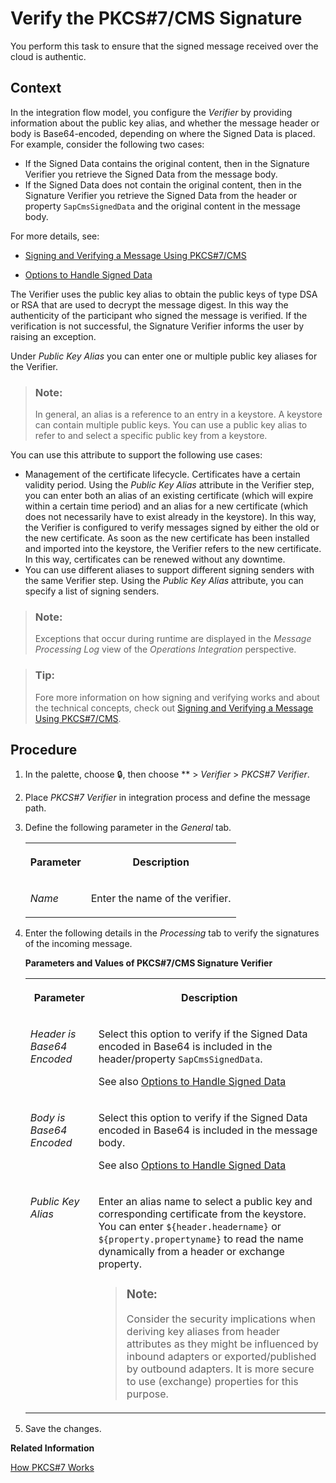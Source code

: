 <!-- loiof095dc6b9bb04530bbdaf037b250dd7f -->

<link rel="stylesheet" type="text/css" href="../css/sap-icons.css"/>

# Verify the PKCS\#7/CMS Signature

You perform this task to ensure that the signed message received over the cloud is authentic.



<a name="loiof095dc6b9bb04530bbdaf037b250dd7f__context_N10014_N10011_N10001"/>

## Context

In the integration flow model, you configure the *Verifier* by providing information about the public key alias, and whether the message header or body is Base64-encoded, depending on where the Signed Data is placed. For example, consider the following two cases:

-   If the Signed Data contains the original content, then in the Signature Verifier you retrieve the Signed Data from the message body.
-   If the Signed Data does not contain the original content, then in the Signature Verifier you retrieve the Signed Data from the header or property `SapCmsSignedData` and the original content in the message body.

For more details, see:

-   [Signing and Verifying a Message Using PKCS\#7/CMS](../40-RemoteSystems/signing-and-verifying-a-message-using-pkcs-7-cms-bb76650.md)

-   [Options to Handle Signed Data](../40-RemoteSystems/options-to-handle-signed-data-89f4220.md)


The Verifier uses the public key alias to obtain the public keys of type DSA or RSA that are used to decrypt the message digest. In this way the authenticity of the participant who signed the message is verified. If the verification is not successful, the Signature Verifier informs the user by raising an exception.

Under *Public Key Alias* you can enter one or multiple public key aliases for the Verifier.

> ### Note:  
> In general, an alias is a reference to an entry in a keystore. A keystore can contain multiple public keys. You can use a public key alias to refer to and select a specific public key from a keystore.

You can use this attribute to support the following use cases:

-   Management of the certificate lifecycle. Certificates have a certain validity period. Using the *Public Key Alias* attribute in the Verifier step, you can enter both an alias of an existing certificate \(which will expire within a certain time period\) and an alias for a new certificate \(which does not necessarily have to exist already in the keystore\). In this way, the Verifier is configured to verify messages signed by either the old or the new certificate. As soon as the new certificate has been installed and imported into the keystore, the Verifier refers to the new certificate. In this way, certificates can be renewed without any downtime.
-   You can use different aliases to support different signing senders with the same Verifier step. Using the *Public Key Alias* attribute, you can specify a list of signing senders.

> ### Note:  
> Exceptions that occur during runtime are displayed in the *Message Processing Log* view of the *Operations Integration* perspective.

> ### Tip:  
> Fore more information on how signing and verifying works and about the technical concepts, check out [Signing and Verifying a Message Using PKCS\#7/CMS](../40-RemoteSystems/signing-and-verifying-a-message-using-pkcs-7-cms-bb76650.md).



<a name="loiof095dc6b9bb04530bbdaf037b250dd7f__steps_lzm_3qs_vk"/>

## Procedure

1.  In the palette, choose :lock:, then choose ** \> *Verifier* \> *PKCS\#7 Verifier*.

2.  Place *PKCS\#7 Verifier* in integration process and define the message path.

3.  Define the following parameter in the *General* tab.


    <table>
    <tr>
    <th valign="top">

    Parameter


    
    </th>
    <th valign="top">

    Description


    
    </th>
    </tr>
    <tr>
    <td valign="top">
    
    *Name*


    
    </td>
    <td valign="top">
    
    Enter the name of the verifier.


    
    </td>
    </tr>
    </table>
    
4.  Enter the following details in the *Processing* tab to verify the signatures of the incoming message.

    **Parameters and Values of PKCS\#7/CMS Signature Verifier**


    <table>
    <tr>
    <th valign="top">

    Parameter


    
    </th>
    <th valign="top">

    Description


    
    </th>
    </tr>
    <tr>
    <td valign="top">
    
    *Header is Base64 Encoded* 


    
    </td>
    <td valign="top">
    
    Select this option to verify if the Signed Data encoded in Base64 is included in the header/property `SapCmsSignedData`.

    See also [Options to Handle Signed Data](../40-RemoteSystems/options-to-handle-signed-data-89f4220.md)


    
    </td>
    </tr>
    <tr>
    <td valign="top">
    
    *Body is Base64 Encoded* 


    
    </td>
    <td valign="top">
    
    Select this option to verify if the Signed Data encoded in Base64 is included in the message body.

    See also [Options to Handle Signed Data](../40-RemoteSystems/options-to-handle-signed-data-89f4220.md)


    
    </td>
    </tr>
    <tr>
    <td valign="top">
    
    *Public Key Alias* 


    
    </td>
    <td valign="top">
    
    Enter an alias name to select a public key and corresponding certificate from the keystore. You can enter `${header.headername}` or `${property.propertyname}` to read the name dynamically from a header or exchange property.

    > ### Note:  
    > Consider the security implications when deriving key aliases from header attributes as they might be influenced by inbound adapters or exported/published by outbound adapters. It is more secure to use \(exchange\) properties for this purpose.


    
    </td>
    </tr>
    </table>
    
5.  Save the changes.


**Related Information**  


[How PKCS\#7 Works](../40-RemoteSystems/how-pkcs-7-works-21325d5.md "You have the option to sign and encrypt message payloads based on PKCS#7/CMS Enveloped Data and Signed Data (PKCS stands for Public Key Cryptography Standards).")


